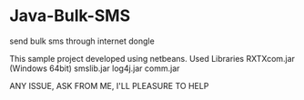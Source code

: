 # Java-Bulk-SMS
send bulk sms through internet dongle

This sample project developed using netbeans.
Used Libraries
RXTXcom.jar  (Windows 64bit)
smslib.jar
log4j.jar
comm.jar

ANY ISSUE, ASK FROM ME, I'LL PLEASURE TO HELP
